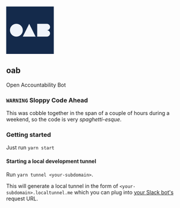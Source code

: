 ![Open Accountability Bot Logo](./public/oab-logo-geometric_128.png "Open Accountability Bot Logo")

## oab

Open Accountability Bot

### `WARNING` Sloppy Code Ahead

This was cobble together in the span of a couple of hours during a weekend, so the code is very _spaghetti-esque_.

### Getting started

Just run `yarn start`

#### Starting a local development tunnel

Run `yarn tunnel <your-subdomain>`.

This will generate a local tunnel in the form of `<your-subdomain>.localtunnel.me` which you can plug into [your Slack bot's](https://api.slack.com/apps) request URL.
